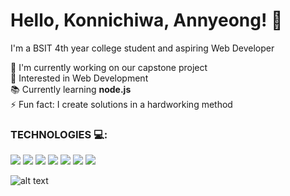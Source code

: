 # Hello, Konnichiwa, Annyeong! 👋
I'm a BSIT 4th year college student and aspiring Web Developer



🔭 I'm currently working on our capstone project
<br> 👀 Interested in Web Development
<br> 📚 Currently learning __node.js__
<br> ⚡ Fun fact: I create solutions in a hardworking method
<br>

### __TECHNOLOGIES__ 💻: <br>
<a href="https://skillicons.dev"><img src="https://skillicons.dev/icons?i=html" /></a>
<a href="https://skillicons.dev"><img src="https://skillicons.dev/icons?i=css" /></a>
<a href="https://skillicons.dev"><img src="https://skillicons.dev/icons?i=js" /></a>
<a href="https://skillicons.dev"><img src="https://skillicons.dev/icons?i=python" /></a>
<a href="https://skillicons.dev"><img src="https://skillicons.dev/icons?i=php" /></a>
<a href="https://skillicons.dev"><img src="https://skillicons.dev/icons?i=mysql" /></a>
<a href="https://skillicons.dev"><img src="https://skillicons.dev/icons?i=bootstrap" /></a>
<br>

![alt text](https://cdn.myanimelist.net/s/common/uploaded_files/1539652479-c3125b79f8d130a36f763f0af99b077e.jpeg)
